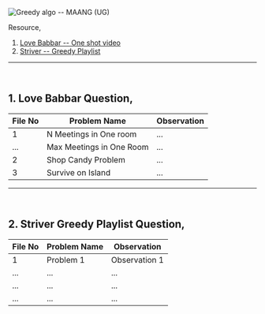 ![Greedy algo -- MAANG (UG)](https://d3pdqc0wehtytt.cloudfront.net/courses/9b3f8372-6f26-40dc-9130-7edf69dc8597.png)


Resource,
  1. [Love Babbar -- One shot video](https://youtu.be/HZOUwKCKF5o?feature=shared)
  2. [Striver -- Greedy Playlist](https://youtube.com/playlist?list=PLgUwDviBIf0rF1w2Koyh78zafB0cz7tea&feature=shared)

<hr>
<br>

## 1. Love Babbar Question,

| File No | Problem Name      | Observation       |
|---------|-------------------|-------------------|
| 1       | N Meetings in One room | ...     |
| ...     | Max Meetings in One Room | ...   |
| 2       | Shop Candy Problem       | ...   |
| 3       | Survive on Island        | ...   |

<hr>
<br>

## 2. Striver Greedy Playlist Question,

| File No | Problem Name      | Observation       |
|---------|-------------------|-------------------|
| 1       | Problem 1         | Observation 1     |
| ...     | ...               | ...               |
| ...     | ...               | ...               |
| ...     | ...               | ...               |
